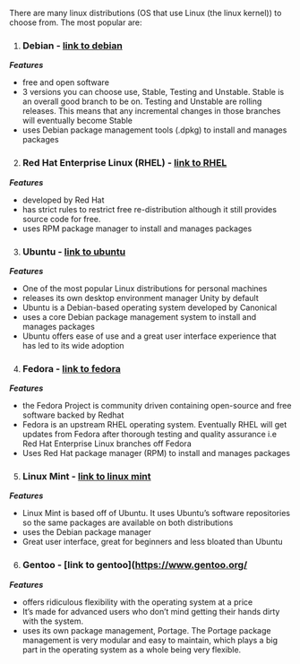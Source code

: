 There are many linux distributions (OS that use Linux (the linux kernel)) to choose from. The most
popular are:

1. ### Debian - [link to debian](https://www.debian.org/)
***Features***
- free and open software
- 3 versions you can choose use, Stable, Testing and Unstable. Stable is an overall good branch to be on. Testing and Unstable are rolling releases. This means that any incremental changes in those branches will eventually become Stable
- uses Debian package management tools (.dpkg) to install and manages packages

2. ### Red Hat Enterprise Linux (RHEL) - [link to RHEL](https://www.redhat.com/en/technologies/linux-platforms/enterprise-linux/)
***Features***
- developed by Red Hat
- has strict rules to restrict free re-distribution although it still provides source code for free.
- uses RPM package manager to install and manages packages

3. ### Ubuntu - [link to ubuntu](https://www.ubuntu.com/)
***Features***
- One of the most popular Linux distributions for personal machines
- releases its own desktop environment manager Unity by default
- Ubuntu is a Debian-based operating system developed by Canonical
- uses a core Debian package management system to install and manages packages
- Ubuntu offers ease of use and a great user interface experience that has led to its wide adoption

4. ### Fedora - [link to fedora](https://getfedora.org/)
***Features***
- the Fedora Project is community driven containing open-source and free software backed by Redhat
- Fedora is an upstream RHEL operating system. Eventually RHEL will get updates from Fedora after thorough testing and quality assurance i.e Red Hat Enterprise Linux branches off Fedora
- Uses Red Hat package manager (RPM) to install and manages packages

5. ### Linux Mint - [link to linux mint](https://linuxmint.com/)
***Features***
- Linux Mint is based off of Ubuntu. It uses Ubuntu’s software repositories so the same packages are available on both distributions
- uses the Debian package manager
- Great user interface, great for beginners and less bloated than Ubuntu

6. ### Gentoo - [link to gentoo](https://www.gentoo.org/
***Features***
- offers ridiculous flexibility with the operating system at a price
- It’s made for advanced users who don’t mind getting their hands dirty with the system.
- uses its own package management, Portage. The Portage package management is very modular and easy to maintain, which plays a big part in the operating system as a whole being very flexible.